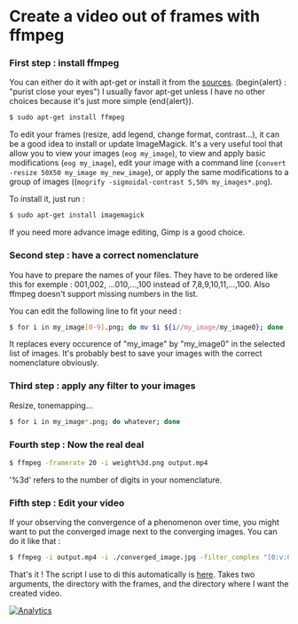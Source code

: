 # Create a video out of frames with ffmpeg

### First step : install **ffmpeg** 

You can either do it with apt-get or install it from the [sources](https://trac.ffmpeg.org/wiki/CompilationGuide/Ubuntu).
(begin{alert} : "purist close your eyes") I usually favor apt-get unless I have no other choices because it's just more simple (end{alert}).

``` sh
$ sudo apt-get install ffmpeg
``` 

To edit your frames (resize, add legend, change format, contrast...), it can be a good idea to install or update ImageMagick. It's a very useful tool that allow you to view your images (```eog my_image```), to view and apply basic modifications (```eog my_image```), edit your image with a command line (```convert -resize 50X50 my_image my_new_image```), or apply the same modifications to a group of images ((```mogrify -sigmoidal-contrast 5,50% my_images*.png```).

To install it, just run :

``` sh
$ sudo apt-get install imagemagick
``` 

If you need more advance image editing, Gimp is a good choice.

### Second step : have a correct nomenclature  

You have to prepare the names of your files. They have to be ordered like this for exemple : 001,002, ...010,...,100 instead of  7,8,9,10,11,...,100. Also ffmpeg doesn't support missing numbers in the list.

You can edit the following line to fit your need :
``` sh
$ for i in my_image[0-9].png; do mv $i ${i//my_image/my_image0}; done
```

It replaces every occurence of "my_image" by "my_image0" in the selected list of images. 
It's probably best to save your images with the correct nomenclature obviously.

### Third step : apply any filter to your images

Resize, tonemapping...

``` sh
$ for i in my_image*.png; do whatever; done
```

### Fourth step : Now the real deal

``` sh
$ ffmpeg -framerate 20 -i weight%3d.png output.mp4
```

'%3d' refers to the number of digits in your nomenclature.

### Fifth step : Edit your video

If your observing the convergence of a phenomenon over time, you might want to put the converged image next to the converging images. You can do it like that :

``` sh
$ ffmpeg -i output.mp4 -i ./converged_image.jpg -filter_complex "[0:v:0]pad=iw*2:ih+1[bg]; [bg][1:v:0]overlay=w" output_with_converged_image.mp4 
```

That's it ! The script I use to di this automatically is [here](https://github.com/ThibaultGROUEIX/workflow_and_installs/tree/master/make_video_out_frames.md). Takes two arguments, the directory with the frames, and the directory where I want the created video.

[![Analytics](https://ga-beacon.appspot.com/UA-91308638-2/github.com/ThibaultGROUEIX/KernelMethods_mva/README?pixel)](https://github.com/ThibaultGROUEIX/KernelMethods_mva/)

